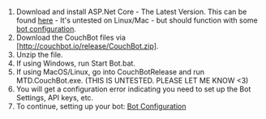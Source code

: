 1. Download and install ASP.Net Core - The Latest Version. This can be found [here](https://www.microsoft.com/net/download/core) - It's untested on Linux/Mac - but should function with some [bot configuration](https://github.com/dawgeth/CouchBot/wiki/Self-Host-Bot-Configuration).  
2. Download the CouchBot files via [http://couchbot.io/release/CouchBot.zip].  
3. Unzip the file.  
4. If using Windows, run Start Bot.bat. 
5. If using MacOS/Linux, go into CouchBotRelease and run MTD.CouchBot.exe. (THIS IS UNTESTED. PLEASE LET ME KNOW <3)
6. You will get a configuration error indicating you need to set up the Bot Settings, API keys, etc.
7. To continue, setting up your bot: [Bot Configuration](https://github.com/dawgeth/CouchBot/wiki/Self-Host-Bot-Configuration)